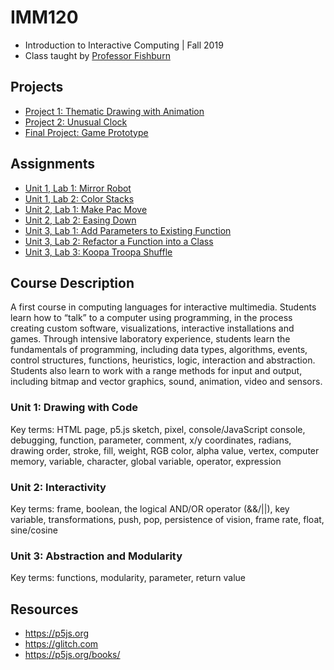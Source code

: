 # IMM120
- Introduction to Interactive Computing | Fall 2019
- Class taught by [Professor Fishburn](https://imm.tcnj.edu/people/faculty/josh-fishburn/)

## Projects
- [Project 1: Thematic Drawing with Animation]()
- [Project 2: Unusual Clock]()
- [Final Project: Game Prototype]()

## Assignments
- [Unit 1, Lab 1: Mirror Robot](assignments/mirrorbot/README.md)
- [Unit 1, Lab 2: Color Stacks](assignments/colorstacks/README.md)
- [Unit 2, Lab 1: Make Pac Move](assignments/pac-move/README.md)
- [Unit 2, Lab 2: Easing Down]()
- [Unit 3, Lab 1: Add Parameters to Existing Function]()
- [Unit 3, Lab 2: Refactor a Function into a Class]()
- [Unit 3, Lab 3: Koopa Troopa Shuffle]()

## Course Description
A first course in computing languages for interactive multimedia. Students learn how to “talk” to a computer using programming, in the process creating custom software, visualizations, interactive installations and games. Through intensive laboratory experience, students learn the fundamentals of programming, including data types, algorithms, events, control structures, functions, heuristics, logic, interaction and abstraction. Students also learn to work with a range methods for input and output, including bitmap and vector graphics, sound, animation, video and sensors.

### Unit 1: Drawing with Code
Key terms: HTML page, p5.js sketch, pixel, console/JavaScript console, debugging, function, parameter, comment, x/y coordinates, radians, drawing order, stroke, fill, weight, RGB color, alpha value, vertex, computer memory, variable, character, global variable, operator, expression

### Unit 2: Interactivity
Key terms: frame, boolean, the logical AND/OR operator (&&/||), key variable, transformations, push, pop, persistence of vision, frame rate, float, sine/cosine

### Unit 3: Abstraction and Modularity
Key terms: functions, modularity, parameter, return value

## Resources
- https://p5js.org
- https://glitch.com
- https://p5js.org/books/
